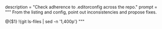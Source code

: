 description = "Check adherence to .editorconfig across the repo."
prompt = """
From the listing and config, point out inconsistencies and propose fixes.


@{$1}
!{git ls-files | sed -n '1,400p'}
"""
